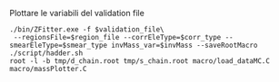 Plottare le variabili del validation file
```
./bin/ZFitter.exe -f $validation_file\
 --regionsFile=$region_file --corrEleType=$corr_type --smearEleType=$smear_type invMass_var=$invMass --saveRootMacro
./script/hadder.sh
root -l -b tmp/d_chain.root tmp/s_chain.root macro/load_dataMC.C macro/massPlotter.C
```

